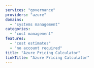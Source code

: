 ```yaml
---
services: "governance"
providers: "azure"
domains:
  - "systems management"
categories:
  - "cost management"
features:
  - "cost estimates"
  - "no account required"
title: "Azure Pricing Calculator"
linkTitle: "Azure Pricing Calculator"
---
```

